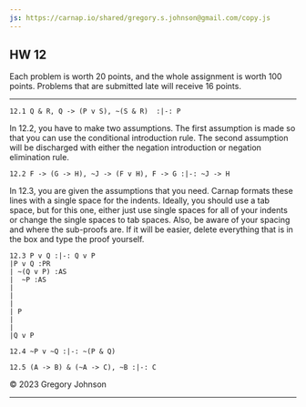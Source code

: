 ```yaml
---
js: https://carnap.io/shared/gregory.s.johnson@gmail.com/copy.js
--- 
```


## HW 12

Each problem is worth 20 points, and the whole assignment is worth 100 points. Problems that are submitted late will receive 16 points. 

---

~~~{.ProofChecker .JohnsonSL options="fonts tabindent" guides="fitch" points="20" late-credit="16"}
12.1 Q & R, Q -> (P v S), ~(S & R)  :|-: P
~~~

In 12.2, you have to make two assumptions. The first assumption is made so that you can use the conditional introduction rule. The second assumption will be discharged with either the negation introduction or negation elimination rule.

~~~{.ProofChecker .JohnsonSL options="fonts tabindent" guides="fitch" points="20" late-credit="16"}
12.2 F -> (G -> H), ~J -> (F v H), F -> G :|-: ~J -> H
~~~

In 12.3, you are given the assumptions that you need. Carnap formats these lines with a single space for the indents. Ideally, you should use a tab space, but for this one, either just use single spaces for all of your indents or change the single spaces to tab spaces. Also, be aware of your spacing and where the sub-proofs are. If it will be easier, delete everything that is in the box and type the proof yourself. 

~~~{.ProofChecker .JohnsonSL options="fonts tabindent" guides="fitch" points="20" late-credit="16"}
12.3 P v Q :|-: Q v P
|P v Q :PR
| ~(Q v P) :AS
|  ~P :AS
|  
|  
|  
| P
| 
| 
|Q v P
~~~


~~~{.ProofChecker .JohnsonSL options="fonts tabindent" guides="fitch" points="20" late-credit="16"}
12.4 ~P v ~Q :|-: ~(P & Q)
~~~

~~~{.ProofChecker .JohnsonSL options="fonts tabindent" guides="fitch" points="20" late-credit="16"}
12.5 (A -> B) & (~A -> C), ~B :|-: C
~~~

&copy; 2023 Gregory Johnson 
 
---
